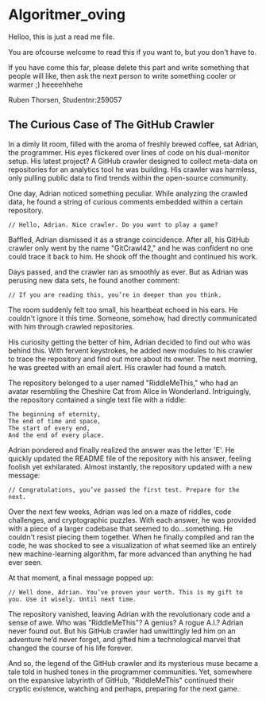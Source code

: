 # Algoritmer_oving
Helloo, this is just a read me file.

You are ofcourse welcome to read this if you want to, but you don't have to.

If you have come this far, please delete this part and write something that people will like, then ask the next person to write something cooler or warmer ;)
 heeeehhehe
 
 Ruben Thorsen, Studentnr:259057
 

## The Curious Case of The GitHub Crawler

In a dimly lit room, filled with the aroma of freshly brewed coffee, sat Adrian, the programmer. His eyes flickered over lines of code on his dual-monitor setup. His latest project? A GitHub crawler designed to collect meta-data on repositories for an analytics tool he was building. His crawler was harmless, only pulling public data to find trends within the open-source community.

One day, Adrian noticed something peculiar. While analyzing the crawled data, he found a string of curious comments embedded within a certain repository.

```
// Hello, Adrian. Nice crawler. Do you want to play a game?
```

Baffled, Adrian dismissed it as a strange coincidence. After all, his GitHub crawler only went by the name "GitCrawl42," and he was confident no one could trace it back to him. He shook off the thought and continued his work.

Days passed, and the crawler ran as smoothly as ever. But as Adrian was perusing new data sets, he found another comment:

```
// If you are reading this, you’re in deeper than you think.
```

The room suddenly felt too small, his heartbeat echoed in his ears. He couldn't ignore it this time. Someone, somehow, had directly communicated with him through crawled repositories.

His curiosity getting the better of him, Adrian decided to find out who was behind this. With fervent keystrokes, he added new modules to his crawler to trace the repository and find out more about its owner. The next morning, he was greeted with an email alert. His crawler had found a match.

The repository belonged to a user named "RiddleMeThis," who had an avatar resembling the Cheshire Cat from Alice in Wonderland. Intriguingly, the repository contained a single text file with a riddle:

```
The beginning of eternity,
The end of time and space,
The start of every end,
And the end of every place.
```

Adrian pondered and finally realized the answer was the letter 'E'. He quickly updated the README file of the repository with his answer, feeling foolish yet exhilarated. Almost instantly, the repository updated with a new message:

```
// Congratulations, you’ve passed the first test. Prepare for the next.
```

Over the next few weeks, Adrian was led on a maze of riddles, code challenges, and cryptographic puzzles. With each answer, he was provided with a piece of a larger codebase that seemed to do…something. He couldn't resist piecing them together. When he finally compiled and ran the code, he was shocked to see a visualization of what seemed like an entirely new machine-learning algorithm, far more advanced than anything he had ever seen.

At that moment, a final message popped up:

```
// Well done, Adrian. You’ve proven your worth. This is my gift to you. Use it wisely. Until next time.
```

The repository vanished, leaving Adrian with the revolutionary code and a sense of awe. Who was "RiddleMeThis"? A genius? A rogue A.I.? Adrian never found out. But his GitHub crawler had unwittingly led him on an adventure he’d never forget, and gifted him a technological marvel that changed the course of his life forever.

And so, the legend of the GitHub crawler and its mysterious muse became a tale told in hushed tones in the programmer communities. Yet, somewhere on the expansive labyrinth of GitHub, "RiddleMeThis" continued their cryptic existence, watching and perhaps, preparing for the next game.
